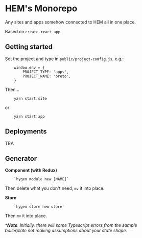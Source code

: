 # HEM's Monorepo

Any sites and apps somehow connected to HEM all in one place.

Based on `create-react-app`.

## Getting started

Set the project and type in `public/project-config.js`, e.g.:

        window.env = {
            PROJECT_TYPE: 'apps',
            PROJECT_NAME: 'breto',
        }

Then...

        yarn start:site

or

        yarn start:app

## Deployments

TBA

## Generator

__Component (with Redux)__

        `hygen module new [NAME]`

Then delete what you don't need, `mv` it into place.

__Store__

        `hygen store new store`

Then `mv` it into place.

\*___Note___: _Initially, there will some Typescript errors from the sample boilerplate not making assumptions about your state shape._
